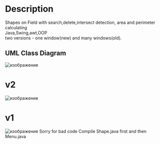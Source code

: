 # Description
Shapes on Field with search,delete,intersect detection, area and perimeter calculating<br>
Java,Swing,awt,OOP<br>
two versions - one window(new) and many windows(old).<br>
<h2>UML Class Diagram</h2>

![изображение](https://github.com/sonytruelove/Geometry-graphic-editor/assets/42536061/641c05f1-37cb-491b-aa02-83c7bb1f332b)
<p>
<p>
  
# v2 
  
![изображение](https://github.com/sonytruelove/Geometry-graphic-editor/assets/42536061/569623c8-4090-4c0d-b2ac-666fa23bc486)

# v1 
  
![изображение](https://github.com/sonytruelove/Geometry-graphic-editor/assets/42536061/573947fe-594a-47bd-ae34-9e4280caa4c4)
Sorry for bad code
Сompile Shape.java first and then Menu.java
